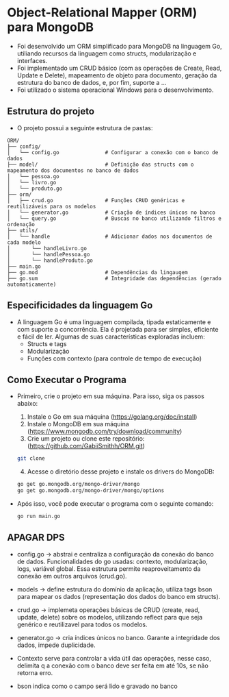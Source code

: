 # Object-Relational Mapper (ORM) para MongoDB

- Foi desenvolvido um ORM simplificado para MongoDB na linguagem Go, utiliando recursos da linguagem como structs, modularização e interfaces.
- Foi implementado um CRUD básico (com as operações de Create, Read, Update e Delete), mapeamento de objeto para documento, geração da estrutura do banco de dados, e, por fim, suporte a ...
- Foi utilizado o sistema operacional Windows para o desenvolvimento.

## Estrutura do projeto

- O projeto possui a seguinte estrutura de pastas:

```
ORM/
├── config/
│   └── config.go               # Configurar a conexão com o banco de dados
├── model/                      # Definição das structs com o mapeamento dos documentos no banco de dados
│   └── pessoa.go
│   └── livro.go
│   └── produto.go
├── orm/
│   ├── crud.go                 # Funções CRUD genéricas e reutilizáveis para os modelos
│   └── generator.go            # Criação de índices únicos no banco
│   └── query.go                # Buscas no banco utilizando filtros e ordenação
├── utils/                              
│   └── handle                  # Adicionar dados nos documentos de cada modelo
│       └── handleLivro.go
│       └── handlePessoa.go
│       └── handleProduto.go
├── main.go
├── go.mod                      # Dependências da lingaugem 
├── go.sum                      # Integridade das dependências (gerado automaticamente)
```
## Especificidades da linguagem Go

- A linguagem Go é uma linguagem compilada, tipada estaticamente e com suporte a concorrência. Ela é projetada para ser simples, eficiente e fácil de ler. Algumas de suas características exploradas incluem:
  - Structs e tags
  - Modularização
  - Funções com contexto (para controle de tempo de execução)

## Como Executar o Programa

- Primeiro, crie o projeto em sua máquina. Para isso, siga os passos abaixo:
  1. Instale o Go em sua máquina (https://golang.org/doc/install)
  2. Instale o MongoDB em sua máquina (https://www.mongodb.com/try/download/community)
  3. Crie um projeto ou clone este repositório: (https://github.com/GabiiSmithh/ORM.git)
    ```bash
    git clone
    ```
  4. Acesse o diretório desse projeto e instale os drivers do MongoDB:
    ```bash
    go get go.mongodb.org/mongo-driver/mongo
    go get go.mongodb.org/mongo-driver/mongo/options
    ```

- Após isso, você pode executar o programa com o seguinte comando:
    ```bash
    go run main.go
    ```

## APAGAR DPS

- config.go -> abstrai e centraliza a configuração da conexão do banco de dados. Funcionalidades do go usadas: contexto, modularização, logs, variável global. Essa estrutura permite reaproveitamento da conexão em outros arquivos (crud.go).
- models -> define estrutura do domínio da aplicação, utiliza tags bson para mapear os dados (representação dos dados do banco em structs).
- crud.go -> implemeta operações básicas de CRUD (create, read, update, delete) sobre os modelos, utilizando reflect para que seja genérico e reutilizavel para todos os modelos.
- generator.go -> cria índices únicos no banco. Garante a integridade dos dados, impede duplicidade.

- Contexto serve para controlar a vida útil das operações, nesse caso, delimita q a conexão com o banco deve ser feita em até 10s, se não retorna erro.
- bson indica como o campo será lido e gravado no banco